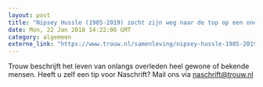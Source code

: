 ```yaml
---
layout: post
title: "Nipsey Hussle (1985-2019) zocht zijn weg naar de top op een onorthodoxe manier"
date: Mon, 22 Jan 2018 14:22:06 GMT
category: algemeen
externe_link: "https://www.trouw.nl/samenleving/nipsey-hussle-1985-2019-zocht-zijn-weg-naar-de-top-op-een-onorthodoxe-manier~adef6276/"
---
```


Trouw beschrijft het leven van onlangs overleden heel gewone of bekende mensen. Heeft u zelf een tip voor Naschrift? Mail ons via naschrift@trouw.nl
